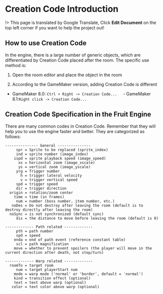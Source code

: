 # Creation Code Introduction

!> This page is translated by Google Translate, Click **Edit Document** on the top left corner if you want to help the project out!

## How to use Creation Code

In the engine, there is a large number of generic objects, which are differentiated by Creation Code placed after the room. The specific use method is:

1.  Open the room editor and place the object in the room

2.  According to the GameMaker version, adding Creation Code is different

- GameMaker 8.0: `Ctrl + Right -> Creation Code...`
      - GameMaker 8.1:`Right click -> Creation Code...`

## Creation Code Specification in the Fruit Engine

There are many common codes in Creation Code. Remember that they will help you to use the engine faster and better. They are categorized as follows:

```gml
--------------- General ---------------
     spr = Sprite to be replaced (sprite_index)
     ind = sprite number (image_index)
    ispd = sprite playback speed (image_speed)
      xs = horizontal zoom (image_xscale)
      ys = vertical zoom (image_yscale)
     yrg = Trigger number
       h = trigger lateral velocity
       v = trigger vertical speed
     spd = trigger speed
     dir = trigger direction
  origin = rotation/zoom center
    time = time (in frames)
     num = number (boss number, item number, etc.)
   noDes = Do not destroy after leaving the room (default is to destroy directly after leaving the room)
  noSync = is not synchronized (default sync)
     dis = the distance to move before leaving the room (default is 0)

------------- Path related -------------
     pth = path number
     spd = speed
    enda = end of path event (reference constant table)
     scl = path magnification
    move = whether to prevent spoilers (the player will move in the current direction after death, not stop/turn)

------------- Warp related -------------
  roomTo = target room
     num = target playerStart num
    mode = warp mode ('normal' or 'border', default = 'normal')
    kind = transition effect (optional)
    text = text above warp (optional)
   color = text color above warp (optional)
```
